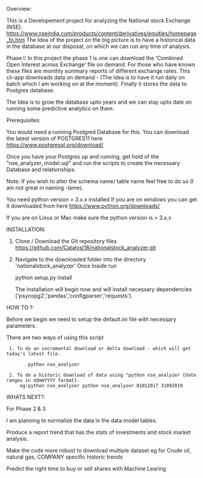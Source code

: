 Overview:

This is a Developement project for analyzing the National stock Exchange (NSE).
https://www.nseindia.com/products/content/derivatives/equities/homepage_fo.htm
The Idea of the project on the big picture is to have a historical data in the database at our disposal, on which we can run any time of analysis.

Phase I:
In this project the phase 1 is one can download the 'Combined Open Interest across Exchange' file on demand.
For those who have known these files are monthly summary reports of different exchange rates.
This cli-app downloads data on demand - (The idea is to have it run daily on batch which I am working on at the moment).
Finally it stores the data to Postgres database.

The Idea is to grow the database upto years and we can stay upto date on running some predictive analytics on them.

Prerequisites:

You would need a running Postgred Database for this.
You can download the latest version of POSTGRES11 here https://www.postgresql.org/download/

Once you have your Postgres up and running, get hold of the "nse_analyzer_model.sql" and run the scripts to create the necessary Database and relationships.

Note: If you wish to alter the schema name/ table name feel free to do so (I am not great in naming -lame).

You need python version > 3.x.x installed 
If you are on windows you can get it downloaded from here https://www.python.org/downloads/

If you are on Linux or Mac make sure the python version is > 3.x.x



INSTALLATION:

1.	Clone / Download the Git repository files https://github.com/Catalyst18/nationalstock_analyzer.git

2. 	Navigate to the downloaded folder into the directory 'nationalstock_analyzer'
	Once Inside run

	python setup.py install 

	The Installation will begin now and will install necessary dependencies ['psycopg2','pandas','configparser','requests'].

HOW TO ?:

Before we begin we need to setup the default.ini file with necessary parameters.

There are two ways of using this script

     1. To do an incremental download or delta download - which will get today's latest file.

     		python nse_analyzer

     2. To do a historic download of data using "python nse_analyzer {date ranges in ddmmYYYY format}.
         eg:python nse_analyzer python nse_analyser 01012017 31092019

WHATS NEXT?:

For Phase 2 & 3

I am planning to normalize the data in the data model tables.

Produce a report trend that has the stats of investments and stock market analysis.

Make the code more robust to download multiple dataset eg for Crude oil, natural gas, COMPANY specific historic trends

Predict the right time to buy or sell shares with Machine Learing







